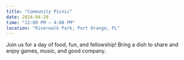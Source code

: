```yaml
---
title: "Community Picnic"
date: 2024-04-20
time: "12:00 PM – 4:00 PM"
location: "Riverwalk Park, Port Orange, FL"
---
```


Join us for a day of food, fun, and fellowship! Bring a dish to share and enjoy games, music, and good company.